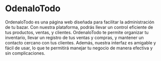 # OdenaloTodo
OrdenaloTodo es una página web diseñada para facilitar la administración de tu bazar. Con nuestra plataforma, podrás llevar un control eficiente de tus productos, ventas, y clientes. OrdenaloTodo te permite organizar tu inventario, llevar un registro de tus ventas y compras, y mantener un contacto cercano con tus clientes. Además, nuestra interfaz es amigable y fácil de usar, lo que te permitirá manejar tu negocio de manera efectiva y sin complicaciones.

